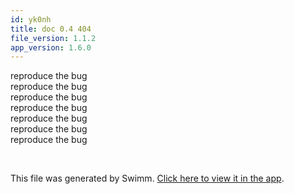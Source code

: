 ```yaml
---
id: yk0nh
title: doc 0.4 404
file_version: 1.1.2
app_version: 1.6.0
---
```


reproduce the bug<br/>
reproduce the bug<br/>
reproduce the bug<br/>
reproduce the bug<br/>
reproduce the bug<br/>
reproduce the bug<br/>
reproduce the bug

<br/>

This file was generated by Swimm. [Click here to view it in the app](http://localhost:5002/repos/Z2l0aHViJTNBJTNBTm9hUmVwbyUzQSUzQU5vYW96ZXI=/docs/yk0nh).
